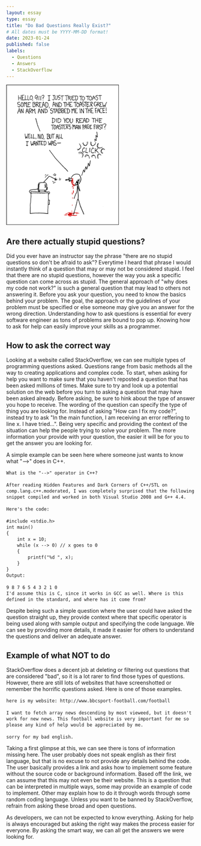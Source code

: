 ```yaml
---
layout: essay
type: essay
title: "Do Bad Questions Really Exist?"
# All dates must be YYYY-MM-DD format!
date: 2023-01-24
published: false
labels:
  - Questions
  - Answers
  - StackOverflow
---
```


<img width="300px" class="rounded float-start pe-4" src="../img/smart-questions/rtfm.png">

## Are there actually stupid questions?

Did you ever have an instructor say the phrase "there are no stupid questions so don't be afraid to ask"? Everytime I heard that phrase I would instantly think of a question that may or may not be considered stupid. I feel that there are no stupid questions, however the way you ask a specific question can come across as stupid. The general approach of "why does my code not work?" is such a general question that may lead to others not answering it. Before you ask your question, you need to know the basics behind your problem. The goal, the approach or the guidelines of your problem must be specified or else someone may give you an answer for the wrong direction. Understanding how to ask questions is essential for every software engineer as tons of problems are bound to pop up. Knowing how to ask for help can easily improve your skills as a programmer.



## How to ask the correct way

Looking at a website called StackOverflow, we can see multiple types of programming questions asked. Questions range from basic methods all the way to creating applications and complex code. To start, when asking for help you want to make sure that you haven't reposted a question that has been asked millions of times. Make sure to try and look up a potential solution on the web before you turn to asking a question that may have been asked already. Before asking, be sure to hink about the type of answer you hope to receive. The wording of the question can specify the type of thing you are looking for. Instead of asking "How can I fix my code?", instead try to ask "In the main function, I am receiving an error reffering to line x. I have tried...". Being very specific and providing the context of the situation can help the people trying to solve your problem. The more information your provide with your question, the easier it will be for you to get the answer you are looking for. 

A simple example can be seen here where someone just wants to know what "-->" does in C++.

```
What is the "-->" operator in C++?

After reading Hidden Features and Dark Corners of C++/STL on comp.lang.c++.moderated, I was completely surprised that the following snippet compiled and worked in both Visual Studio 2008 and G++ 4.4.

Here's the code:

#include <stdio.h>
int main()
{
    int x = 10;
    while (x --> 0) // x goes to 0
    {
        printf("%d ", x);
    }
}
Output:

9 8 7 6 5 4 3 2 1 0
I'd assume this is C, since it works in GCC as well. Where is this defined in the standard, and where has it come from?
```

Despite being such a simple question where the user could have asked the question straight up, they provide context where that specific operator is being used along with sample output and specifying the code language. We can see by providing more details, it made it easier for others to understand the questions and deliver an adequate answer. 

## Example of what NOT to do

StackOverflow does a decent job at deleting or filtering out questions that are considered "bad", so it is a lot rarer to find those types of questions. However, there are still lots of websites that have screenshotted or remember the horrific questions asked. Here is one of those examples.

```
here is my website: http://www.bbcsport-football.com/football

I want to fetch array news descending by most vieweed, but it doesn't work for new news. This football website is very important for me so please any kind of help would be appreciated by me.

sorry for my bad english.
```

Taking a first glimpse at this, we can see there is tons of information missing here. The user probably does not speak english as their first language, but that is no excuse to not provide any details behind the code. The user basically provides a link and asks how to implement some feature without the source code or background informatiom. Based off the link, we can assume that this may not even be their website. This is a question that can be interpreted in multiple ways, some may provide an example of code to implement. Other may explain how to do it through words through some random coding language. Unless you want to be banned by StackOverflow, refrain from asking these broad and open questions.

As developers, we can not be expected to know everything. Asking for help is always encouraged but asking the right way makes the process easier for everyone. By asking the smart way, we can all get the answers we were looking for.
